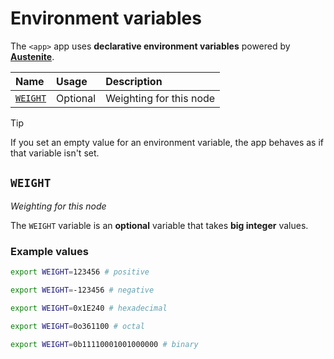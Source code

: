 # Environment variables

The `<app>` app uses **declarative environment variables** powered by
**[Austenite]**.

[austenite]: https://github.com/ezzatron/austenite

| Name                | Usage    | Description             |
| :------------------ | :------- | :---------------------- |
| [`WEIGHT`](#WEIGHT) | Optional | Weighting for this node |

> [!TIP]
> If you set an empty value for an environment variable, the app behaves as if
> that variable isn't set.

## `WEIGHT`

_Weighting for this node_

The `WEIGHT` variable is an **optional** variable
that takes **big integer** values.

### Example values

```sh
export WEIGHT=123456 # positive
```

```sh
export WEIGHT=-123456 # negative
```

```sh
export WEIGHT=0x1E240 # hexadecimal
```

```sh
export WEIGHT=0o361100 # octal
```

```sh
export WEIGHT=0b11110001001000000 # binary
```
